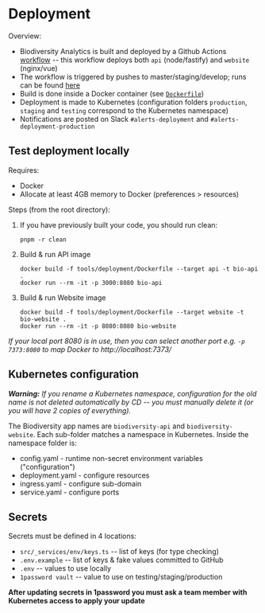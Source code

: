 # Deployment

Overview:

- Biodiversity Analytics is built and deployed by a Github Actions [workflow](../.github/workflows/build-deploy.yml) -- this workflow deploys both `api` (node/fastify) and `website` (nginx/vue)
- The workflow is triggered by pushes to master/staging/develop; runs can be found [here](https://github.com/rfcx/biodiversity-analytics/actions)
- Build is done inside a Docker container (see [`Dockerfile`](./Dockerfile))
- Deployment is made to Kubernetes (configuration folders `production`, `staging` and `testing` correspond to the Kubernetes namespace)
- Notifications are posted on Slack `#alerts-deployment` and `#alerts-deployment-production`

## Test deployment locally

Requires:

- Docker
- Allocate at least 4GB memory to Docker (preferences > resources)

Steps (from the root directory):

1. If you have previously built your code, you should run clean:

    ```
    pnpm -r clean
    ```

2.  Build & run API image

    ```
    docker build -f tools/deployment/Dockerfile --target api -t bio-api .
    docker run --rm -it -p 3000:8080 bio-api
    ```

3.  Build & run Website image

    ```
    docker build -f tools/deployment/Dockerfile --target website -t bio-website .
    docker run --rm -it -p 8080:8080 bio-website
    ```

_If your local port 8080 is in use, then you can select another port e.g. `-p 7373:8080` to map Docker to http://localhost:7373/_

## Kubernetes configuration

***Warning:** If you rename a Kubernetes namespace, configuration for the old name is not deleted automatically by CD -- you must manually delete it (or you will have 2 copies of everything).*

The Biodiversity app names are `biodiversity-api` and `biodiversity-website`. Each sub-folder matches a namespace in Kubernetes. Inside the namespace folder is:

- config.yaml - runtime non-secret environment variables ("configuration")
- deployment.yaml - configure resources
- ingress.yaml - configure sub-domain
- service.yaml - configure ports

## Secrets

Secrets must be defined in 4 locations:
- `src/_services/env/keys.ts` -- list of keys (for type checking)
- `.env.example` -- list of keys & fake values committed to GitHub
- `.env` -- values to use locally
- `1password vault` -- value to use on testing/staging/production

**After updating secrets in 1password you must ask a team member with Kubernetes access to apply your update**
